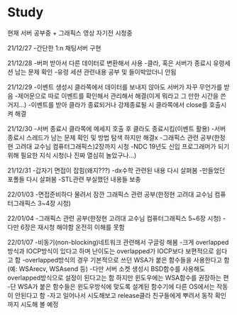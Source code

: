 # Study
현재 서버 공부중 + 그래픽스 영상 자기전 시청중

21/12/27
-간단한 1:n 채팅서버 구현

21/12/28
-버퍼 받아서 다른 데이터로 변환해서 사용
-클라, 혹은 서버가 종료시 유령세션 남는 문제 확인
-유령 세션 관련내용 공부 및 들이박았더니 안됨

21/12/29
-이벤트 생성시 클라쪽에서 데이터를 보내지 않아도 서버가 자꾸 무언가를 받음
-제어문으로 따로 이벤트를 확인해서 관리해서 해결(이게 뭐라고 그 만한 시간을 쓴거지...)
-이벤트를 받아 클라가 종료되거나 강제종료될 시 클라쪽에서 close를 호출시켜 해결

21/12/30
-서버 종료시 클라쪽에 메세지 호출 후 클라도 종료시킴(이벤트 활용)
-서버 종료시 스레드가 남는 문제 확인 및 방법 탐색 하지만 해결x
-그래픽스 관련 공부(한정현 고려대 교수님 컴퓨터그래픽스)2장까지 시청
-NDC 19년도 신입 프로그래머가 되기위해 필요한 지식 시청(나 진짜 열심히 놀았구나...)

21/12/31
-갑자기 면접이 잡힘(왜지???)
-dx수학 관련된 내용 다시 살펴봄
-만들었던 포폴들 다시 살펴봄
-STL관련 부실했던 내용들 보충

22/01/03
-면접준비하다 물려서 잠깐 그래픽스 관련 공부(한정현 고려대 교수님 컴퓨터그래픽스 3~4장 시청)

22/01/04
-그래픽스 관련 공부(한정현 고려대 교수님 컴퓨터그래픽스 5~6장 시청)
-다만 6장은 재시청 해야함 온전히 이해를 못함

22/01/07
-비동기(non-blocking)네트워크 관련해서 구글링 해봄
-크게 overlapped방식과 IOCP방식이 있다고 하며 난이도는 overlapped가 IOCP보다 보편적으로 쉽다고 함
-overlapped방식의 경우 기본적으로 쓰던 WSA가 붙은 함수들을 사용한다고 함(예: WSArecv, WSAsend 등)
-다만 서버 소켓 생성시 BSD함수를 사용해도 overlapped방식으로 설정이 된다고는 함 하지만 윈도우에는 WSA함수를 권장하는 편
-단 WSA가 붙은 함수들은 윈도우방식에 맞도록 설계된 함수기에 다른 OS에서는 작동이 안된다고 함
-자고 일어나서 시도해보고 release클라 친구들에게 뿌려서 동작 확인까지 시도해 볼 예정
